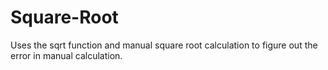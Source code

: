 # Square-Root
Uses the sqrt function and manual square root calculation to figure out the error in manual calculation.
